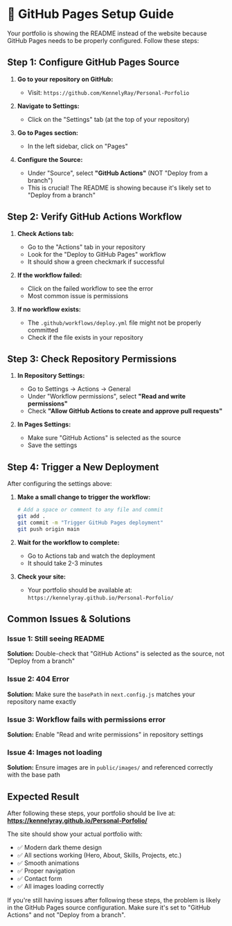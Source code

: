 # 🔧 GitHub Pages Setup Guide

Your portfolio is showing the README instead of the website because GitHub Pages needs to be properly configured. Follow these steps:

## Step 1: Configure GitHub Pages Source

1. **Go to your repository on GitHub:**
   - Visit: `https://github.com/KennelyRay/Personal-Porfolio`

2. **Navigate to Settings:**
   - Click on the "Settings" tab (at the top of your repository)

3. **Go to Pages section:**
   - In the left sidebar, click on "Pages"

4. **Configure the Source:**
   - Under "Source", select **"GitHub Actions"** (NOT "Deploy from a branch")
   - This is crucial! The README is showing because it's likely set to "Deploy from a branch"

## Step 2: Verify GitHub Actions Workflow

1. **Check Actions tab:**
   - Go to the "Actions" tab in your repository
   - Look for the "Deploy to GitHub Pages" workflow
   - It should show a green checkmark if successful

2. **If the workflow failed:**
   - Click on the failed workflow to see the error
   - Most common issue is permissions

3. **If no workflow exists:**
   - The `.github/workflows/deploy.yml` file might not be properly committed
   - Check if the file exists in your repository

## Step 3: Check Repository Permissions

1. **In Repository Settings:**
   - Go to Settings → Actions → General
   - Under "Workflow permissions", select **"Read and write permissions"**
   - Check **"Allow GitHub Actions to create and approve pull requests"**

2. **In Pages Settings:**
   - Make sure "GitHub Actions" is selected as the source
   - Save the settings

## Step 4: Trigger a New Deployment

After configuring the settings above:

1. **Make a small change to trigger the workflow:**
   ```bash
   # Add a space or comment to any file and commit
   git add .
   git commit -m "Trigger GitHub Pages deployment"
   git push origin main
   ```

2. **Wait for the workflow to complete:**
   - Go to Actions tab and watch the deployment
   - It should take 2-3 minutes

3. **Check your site:**
   - Your portfolio should be available at: `https://kennelyray.github.io/Personal-Porfolio/`

## Common Issues & Solutions

### Issue 1: Still seeing README
**Solution:** Double-check that "GitHub Actions" is selected as the source, not "Deploy from a branch"

### Issue 2: 404 Error
**Solution:** Make sure the `basePath` in `next.config.js` matches your repository name exactly

### Issue 3: Workflow fails with permissions error
**Solution:** Enable "Read and write permissions" in repository settings

### Issue 4: Images not loading
**Solution:** Ensure images are in `public/images/` and referenced correctly with the base path

## Expected Result

After following these steps, your portfolio should be live at:
**https://kennelyray.github.io/Personal-Porfolio/**

The site should show your actual portfolio with:
- ✅ Modern dark theme design
- ✅ All sections working (Hero, About, Skills, Projects, etc.)
- ✅ Smooth animations
- ✅ Proper navigation
- ✅ Contact form
- ✅ All images loading correctly

If you're still having issues after following these steps, the problem is likely in the GitHub Pages source configuration. Make sure it's set to "GitHub Actions" and not "Deploy from a branch". 